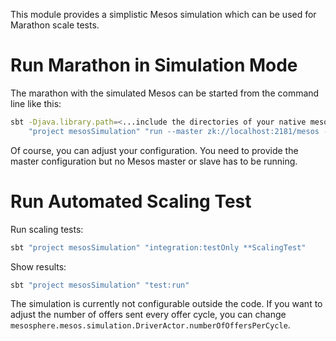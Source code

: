 This module provides a simplistic Mesos simulation which can be used for Marathon scale tests.

# Run Marathon in Simulation Mode

The marathon with the simulated Mesos can be started from the command line like this:

```bash
sbt -Djava.library.path=<...include the directories of your native mesos libraries...> \
    "project mesosSimulation" "run --master zk://localhost:2181/mesos --zk zk://localhost:2181/marathon"
```

Of course, you can adjust your configuration. You need to provide the master configuration but no Mesos master or slave
has to be running.

# Run Automated Scaling Test

Run scaling tests:

```bash
sbt "project mesosSimulation" "integration:testOnly **ScalingTest"
```

Show results:

```bash
sbt "project mesosSimulation" "test:run"
```

The simulation is currently not configurable outside the code. If you want to adjust the number
of offers sent every offer cycle, you can change `mesosphere.mesos.simulation.DriverActor.numberOfOffersPerCycle`.